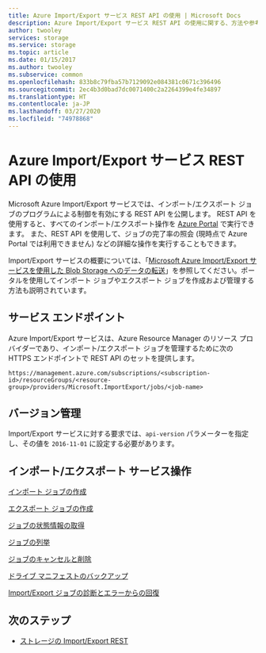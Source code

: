 ```yaml
---
title: Azure Import/Export サービス REST API の使用 | Microsoft Docs
description: Azure Import/Export サービス REST API の使用に関する、方法や参考資料を含むリソースの場所について説明します。
author: twooley
services: storage
ms.service: storage
ms.topic: article
ms.date: 01/15/2017
ms.author: twooley
ms.subservice: common
ms.openlocfilehash: 833b8c79fba57b7129092e084381c0671c396496
ms.sourcegitcommit: 2ec4b3d0bad7dc0071400c2a2264399e4fe34897
ms.translationtype: HT
ms.contentlocale: ja-JP
ms.lasthandoff: 03/27/2020
ms.locfileid: "74978868"
---
```

# <a name="using-the-azure-importexport-service-rest-api"></a>Azure Import/Export サービス REST API の使用

Microsoft Azure Import/Export サービスでは、インポート/エクスポート ジョブのプログラムによる制御を有効にする REST API を公開します。 REST API を使用すると、すべてのインポート/エクスポート操作を [Azure Portal](https://portal.azure.com/) で実行できます。 また、REST API を使用して、ジョブの完了率の照会 (現時点で Azure Portal では利用できません) などの詳細な操作を実行することもできます。

Import/Export サービスの概要については、「[Microsoft Azure Import/Export サービスを使用した Blob Storage へのデータの転送](../storage-import-export-service.md)」を参照してください。ポータルを使用してインポート ジョブやエクスポート ジョブを作成および管理する方法も説明されています。

## <a name="service-endpoints"></a>サービス エンドポイント

Azure Import/Export サービスは、Azure Resource Manager のリソース プロバイダーであり、インポート/エクスポート ジョブを管理するために次の HTTPS エンドポイントで REST API のセットを提供します。

```
https://management.azure.com/subscriptions/<subscription-id>/resourceGroups/<resource-group>/providers/Microsoft.ImportExport/jobs/<job-name>
```

## <a name="versioning"></a>バージョン管理

Import/Export サービスに対する要求では、`api-version` パラメーターを指定し、その値を `2016-11-01` に設定する必要があります。

## <a name="importexport-service-operations"></a>インポート/エクスポート サービス操作

[インポート ジョブの作成](../storage-import-export-creating-an-import-job.md)

[エクスポート ジョブの作成](../storage-import-export-creating-an-export-job.md)

[ジョブの状態情報の取得](storage-import-export-retrieving-state-info-for-a-job.md)

[ジョブの列挙](../storage-import-export-enumerating-jobs.md)

[ジョブのキャンセルと削除](storage-import-export-cancelling-and-deleting-jobs.md)

[ドライブ マニフェストのバックアップ](../storage-import-export-backing-up-drive-manifests.md)

[Import/Export ジョブの診断とエラーからの回復](../storage-import-export-diagnostics-and-error-recovery.md)

## <a name="next-steps"></a>次のステップ

* [ストレージの Import/Export REST](/rest/api/storageimportexport)
